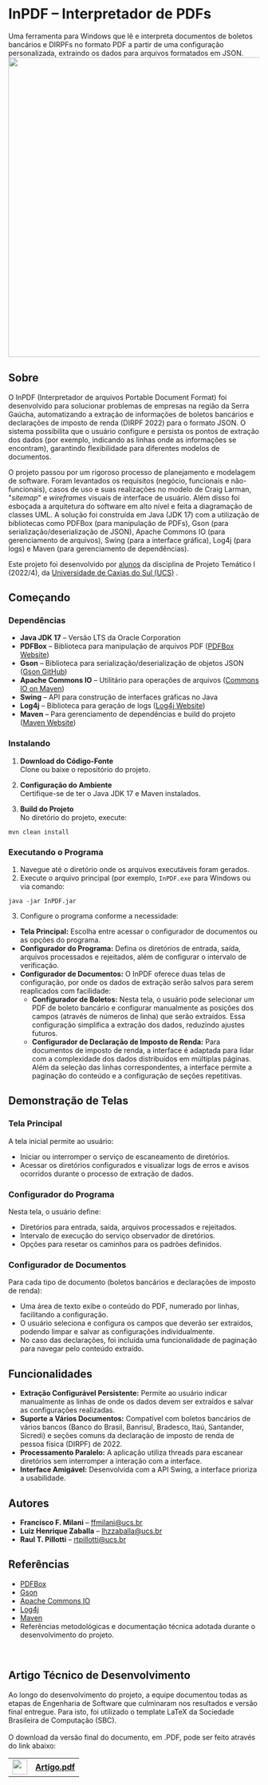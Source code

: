 # InPDF – Interpretador de PDFs

Uma ferramenta para Windows que lê e interpreta documentos de boletos bancários e DIRPFs no formato PDF a partir de uma configuração personalizada, extraindo os dados para arquivos formatados em JSON.
<img src="https://github.com/user-attachments/assets/fd47ca33-4106-48e1-a64d-5f2b88762846" width="600" />

## Sobre

O InPDF (Interpretador de arquivos Portable Document Format) foi desenvolvido para solucionar problemas de empresas na região da Serra Gaúcha, automatizando a extração de informações de boletos bancários e declarações de imposto de renda (DIRPF 2022) para o formato JSON. O sistema possibilita que o usuário configure e persista os pontos de extração dos dados (por exemplo, indicando as linhas onde as informações se encontram), garantindo flexibilidade para diferentes modelos de documentos.

O projeto passou por um rigoroso processo de planejamento e modelagem de software. Foram levantados os requisitos (negócio, funcionais e não-funcionais), casos de uso e suas realizações no modelo de Craig Larman, "_sitemap_" e _wireframes_ visuais de interface
de usuário. Além disso foi esboçada a arquitetura do software em alto nível e feita a diagramação de classes UML. A solução foi construída em Java (JDK 17) com a utilização de bibliotecas como PDFBox (para manipulação de PDFs), Gson (para serialização/deserialização de JSON), Apache Commons IO (para gerenciamento de arquivos), Swing (para a interface gráfica), Log4j (para logs) e Maven (para gerenciamento de dependências).

Este projeto foi desenvolvido por [alunos](#autores) da disciplina de Projeto Temático I (2022/4), da [Universidade de Caxias do Sul (UCS)](https://www.ucs.br/site) .

## Começando

### Dependências

- **Java JDK 17** – Versão LTS da Oracle Corporation
- **PDFBox** – Biblioteca para manipulação de arquivos PDF ([PDFBox Website](https://pdfbox.apache.org/))
- **Gson** – Biblioteca para serialização/deserialização de objetos JSON ([Gson GitHub](https://github.com/google/gson))
- **Apache Commons IO** – Utilitário para operações de arquivos ([Commons IO on Maven](https://mvnrepository.com/artifact/commons-io/commonsio))
- **Swing** – API para construção de interfaces gráficas no Java
- **Log4j** – Biblioteca para geração de logs ([Log4j Website](https://logging.apache.org/log4j/2.x/))
- **Maven** – Para gerenciamento de dependências e build do projeto ([Maven Website](https://maven.apache.org/))

### Instalando

1. **Download do Código-Fonte**  
   Clone ou baixe o repositório do projeto.

2. **Configuração do Ambiente**  
   Certifique-se de ter o Java JDK 17 e Maven instalados.

4. **Build do Projeto**  
   No diretório do projeto, execute:
```
mvn clean install
```

### Executando o Programa

1. Navegue até o diretório onde os arquivos executáveis foram gerados.
2. Execute o arquivo principal (por exemplo, `InPDF.exe` para Windows ou via comando:
```
java -jar InPDF.jar
```
3. Configure o programa conforme a necessidade:
- **Tela Principal:** Escolha entre acessar o configurador de documentos ou as opções do programa.
- **Configurador do Programa:** Defina os diretórios de entrada, saída, arquivos processados e rejeitados, além de configurar o intervalo de verificação.
- **Configurador de Documentos:** O InPDF oferece duas telas de configuração, por onde os dados de extração serão salvos para serem reaplicados com facilidade:
  - **Configurador de Boletos:** Nesta tela, o usuário pode selecionar um PDF de boleto bancário e configurar manualmente as posições dos campos (através de números de linha) que serão extraídos. Essa configuração simplifica a extração dos dados, reduzindo ajustes futuros.
  - **Configurador de Declaração de Imposto de Renda:** Para documentos de imposto de renda, a interface é adaptada para lidar com a complexidade dos dados distribuídos em múltiplas páginas. Além da seleção das linhas correspondentes, a interface permite a paginação do conteúdo e a configuração de seções repetitivas.

## Demonstração de Telas

### Tela Principal

A tela inicial permite ao usuário:
- Iniciar ou interromper o serviço de escaneamento de diretórios.
- Acessar os diretórios configurados e visualizar logs de erros e avisos ocorridos durante o processo de extração de dados.

### Configurador do Programa

Nesta tela, o usuário define:
- Diretórios para entrada, saída, arquivos processados e rejeitados.
- Intervalo de execução do serviço observador de diretórios.
- Opções para resetar os caminhos para os padrões definidos.

### Configurador de Documentos

Para cada tipo de documento (boletos bancários e declarações de imposto de renda):
- Uma área de texto exibe o conteúdo do PDF, numerado por linhas, facilitando a configuração.
- O usuário seleciona e configura os campos que deverão ser extraídos, podendo limpar e salvar as configurações individualmente.
- No caso das declarações, foi incluída uma funcionalidade de paginação para navegar pelo conteúdo extraído.

## Funcionalidades

- **Extração Configurável Persistente:** Permite ao usuário indicar manualmente as linhas de onde os dados devem ser extraídos e salvar as configurações realizadas.
- **Suporte a Vários Documentos:** Compatível com boletos bancários de vários bancos (Banco do Brasil, Banrisul, Bradesco, Itaú, Santander, Sicredi) e seções comuns da declaração de imposto de renda de pessoa física (DIRPF) de 2022.
- **Processamento Paralelo:** A aplicação utiliza threads para escanear diretórios sem interromper a interação com a interface.
- **Interface Amigável:** Desenvolvida com a API Swing, a interface prioriza a usabilidade.

## Autores

- **Francisco F. Milani** – [ffmilani@ucs.br](mailto:ffmilani@ucs.br)
- **Luiz Henrique Zaballa** – [lhzzaballa@ucs.br](mailto:lhzzaballa@ucs.br)
- **Raul T. Pillotti** – [rtpillotti@ucs.br](mailto:rtpillotti@ucs.br)

## Referências

- [PDFBox](https://pdfbox.apache.org/)
- [Gson](https://github.com/google/gson)
- [Apache Commons IO](https://mvnrepository.com/artifact/commons-io/commonsio)
- [Log4j](https://logging.apache.org/log4j/2.x/)
- [Maven](https://maven.apache.org/)
- Referências metodológicas e documentação técnica adotada durante o desenvolvimento do projeto.

<br/>

## Artigo Técnico de Desenvolvimento

Ao longo do desenvolvimento do projeto, a equipe documentou todas as etapas de Engenharia de Software que culminaram nos resultados e versão final entregue. Para isto, foi utilizado o template LaTeX da Sociedade Brasileira de Computação (SBC).
<br/>
<br/>
O download da versão final do documento, em .PDF, pode ser feito através do link abaixo:

<table>
  <tr>
    <td><img src="https://upload.wikimedia.org/wikipedia/commons/8/87/PDF_file_icon.svg" width="30" /></td>
    <td><a href="https://github.com/user-attachments/files/19430647/Projeto.I.-.InPDF.-.Grupo.10.pdf" target="_blank"><strong>Artigo.pdf</strong></a></td>
  </tr>
</table>
